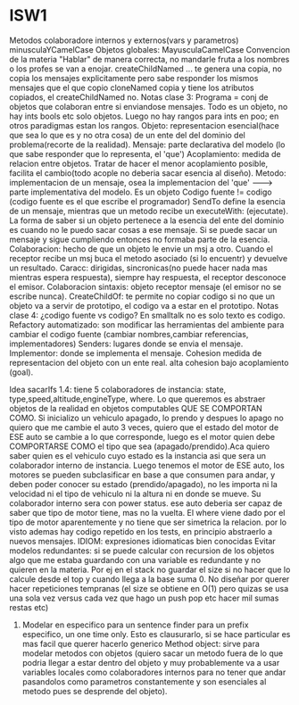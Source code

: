 # ISW1
Metodos colaboradore internos y externos(vars y parametros) minusculaYCamelCase
Objetos globales: MayusculaCamelCase
Convencion de la materia
"Hablar" de manera correcta, no mandarle fruta a los nombres o los profes se van a enojar.
createChildNamed ... te genera una copia, no copia los mensajes explicitamente pero sabe responder los mismos mensajes que el que copio
cloneNamed copia y tiene los atributos copiados, el createChildNamed no.
Notas clase 3:
Programa = conj de objetos que colaboran entre si enviandose mensajes.
Todo es un objeto, no hay ints bools etc solo objetos. Luego no hay rangos para ints en poo; en otros paradigmas estan los rangos.
Objeto: representacion esencial(hace que sea lo que es y no otra cosa) de un ente del del dominio del problema(recorte de la realidad).
Mensaje: parte declarativa del modelo (lo que sabe responder que lo representa, el 'que')
Acoplamiento: medida de relacion entre objetos. Tratar de hacer el menor acoplamiento posible, facilita el cambio(todo acople no deberia sacar esencia al diseño).
Metodo: implementacion de un mensaje, osea la implementacion del 'que' ---> parte implementativa del modelo. Es un objeto
Codigo fuente != codigo (codigo fuente es el que escribe el programador)
SendTo define la esencia de un mensaje, mientras que un metodo recibe un executeWith: (ejecutate).
La forma de saber si un objeto pertenece a la esencia del ente del dominio es cuando no le puedo sacar cosas a ese mensaje. Si se puede sacar un mensaje y sigue cumpliendo
entonces no formaba parte de la esencia.
Colaboracion: hecho de que un objeto le envie un msj a otro. Cuando el receptor recibe un msj buca el metodo asociado (si lo encuentr) y devuelve un resultado. Caracc: dirigidas, sincronicas(no puede hacer nada mas mientras espera respuesta), siempre hay respuesta, el receptor desconoce el emisor.
Colaboracion sintaxis: objeto receptor mensaje (el emisor no se escribe nunca).
CreateChildOf: te permite no copiar codigo si no que un objeto va a servir de prototipo, el codigo va a estar en el prototipo. 
Notas clase 4:
¿codigo fuente vs codigo?
En smalltalk no es solo texto es codigo.
Refactory automatizado: son modificar las herramientas del ambiente para cambiar el codigo fuente (cambiar nombres,cambiar referencias, implementadores)
Senders: lugares donde se envia el mensaje.
Implementor: donde se implementa el mensaje.
Cohesion medida de representacion del objeto con un ente real.
alta cohesion bajo acoplamiento (goal).

Idea sacarIfs 1.4: tiene 5 colaboradores de instancia: state, type,speed,altitude,engineType, where.
Lo que queremos es abstraer objetos de la realidad en objetos computables QUE SE COMPORTAN COMO.
Si inicializo un vehiculo apagado, lo prendo y despues lo apago no quiero que me cambie el auto 3 veces, quiero que el estado del motor de ESE auto se cambie a lo que corresponde, luego es el motor quien debe COMPORTARSE COMO el tipo que sea (apagado/prendido).Aca quiero saber quien es el vehiculo cuyo estado es la instancia asi que sera un colaborador interno de instancia.
Luego tenemos el motor de ESE auto, los motores se pueden subclasificar en base a que consumen para andar, y deben poder conocer su estado (prendido/apagado), no les importa ni la velocidad ni el tipo de vehiculo ni la altura ni en donde se mueve. Su colaborador interno sera con power status. ese auto deberia ser capaz de saber que tipo de motor tiene, mas no la vuelta.
El where viene dado por el tipo de motor aparentemente y no tiene que ser simetrica la relacion.
por lo visto ademas hay codigo repetido en los tests, en principio abstraerlo a nuevos mensajes.
IDIOM: expresiones idiomaticas bien conocidas
Evitar modelos redundantes: si se puede calcular con recursion de los objetos algo que me estaba guardando con una variable es redundante y no quieren en la materia.
Por ej en el stack no guardar el size si no hacer que lo calcule desde el top y cuando llega a la base suma 0.
No diseñar por querer hacer repeticiones tempranas (el size se obtiene en O(1) pero quizas se usa una sola vez versus cada vez que hago un push pop etc hacer mil sumas restas etc)
1) Modelar en especifico para un sentence finder para un prefix especifico, un one time only. Esto es clausurarlo, si se hace particular es mas facil que querer hacerlo generico
Method object: sirve para modelar metodos con objetos (quiero sacar un metodo fuera de lo que podria llegar a estar dentro del objeto y muy probablemente va a usar
variables locales como colaboradores internos para no tener que andar pasandolos como parametros constantemente y son esenciales al metodo pues se desprende del objeto).

